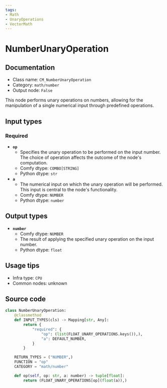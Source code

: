 ```yaml
---
tags:
- Math
- UnaryOperations
- VectorMath
---
```


# NumberUnaryOperation
## Documentation
- Class name: `CM_NumberUnaryOperation`
- Category: `math/number`
- Output node: `False`

This node performs unary operations on numbers, allowing for the manipulation of a single numerical input through predefined operations.
## Input types
### Required
- **`op`**
    - Specifies the unary operation to be performed on the input number. The choice of operation affects the outcome of the node's computation.
    - Comfy dtype: `COMBO[STRING]`
    - Python dtype: `str`
- **`a`**
    - The numerical input on which the unary operation will be performed. This input is central to the node's functionality.
    - Comfy dtype: `NUMBER`
    - Python dtype: `number`
## Output types
- **`number`**
    - Comfy dtype: `NUMBER`
    - The result of applying the specified unary operation on the input number.
    - Python dtype: `float`
## Usage tips
- Infra type: `CPU`
- Common nodes: unknown


## Source code
```python
class NumberUnaryOperation:
    @classmethod
    def INPUT_TYPES(cls) -> Mapping[str, Any]:
        return {
            "required": {
                "op": (list(FLOAT_UNARY_OPERATIONS.keys()),),
                "a": DEFAULT_NUMBER,
            }
        }

    RETURN_TYPES = ("NUMBER",)
    FUNCTION = "op"
    CATEGORY = "math/number"

    def op(self, op: str, a: number) -> tuple[float]:
        return (FLOAT_UNARY_OPERATIONS[op](float(a)),)

```
